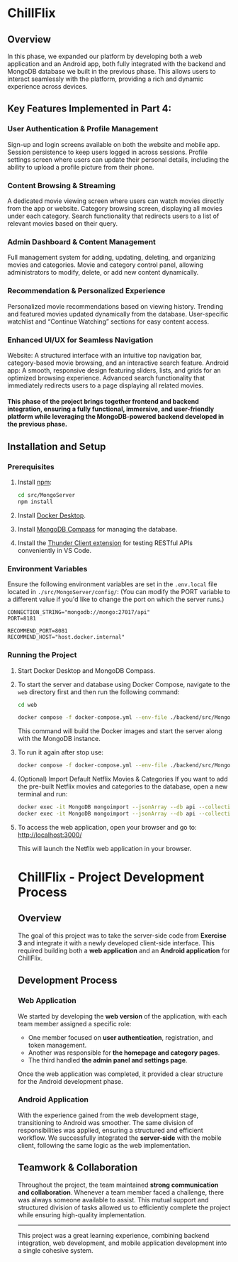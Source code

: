 # ChillFlix

## Overview

In this phase, we expanded our platform by developing both a web application and an Android app, both fully integrated with the backend and MongoDB database we built in the previous phase. This allows users to interact seamlessly with the platform, providing a rich and dynamic experience across devices.

## Key Features Implemented in Part 4:

### User Authentication & Profile Management
Sign-up and login screens available on both the website and mobile app.
Session persistence to keep users logged in across sessions.
Profile settings screen where users can update their personal details, including the ability to upload a profile picture from their phone.

### Content Browsing & Streaming
A dedicated movie viewing screen where users can watch movies directly from the app or website.
Category browsing screen, displaying all movies under each category.
Search functionality that redirects users to a list of relevant movies based on their query.

### Admin Dashboard & Content Management
Full management system for adding, updating, deleting, and organizing movies and categories.
Movie and category control panel, allowing administrators to modify, delete, or add new content dynamically.

### Recommendation & Personalized Experience
Personalized movie recommendations based on viewing history.
Trending and featured movies updated dynamically from the database.
User-specific watchlist and “Continue Watching” sections for easy content access.

### Enhanced UI/UX for Seamless Navigation
Website: A structured interface with an intuitive top navigation bar, category-based movie browsing, and an interactive search feature.
Android app: A smooth, responsive design featuring sliders, lists, and grids for an optimized browsing experience.
Advanced search functionality that immediately redirects users to a page displaying all related movies.

#### This phase of the project brings together frontend and backend integration, ensuring a fully functional, immersive, and user-friendly platform while leveraging the MongoDB-powered backend developed in the previous phase. 



## Installation and Setup

### Prerequisites

1. Install [npm](https://www.npmjs.com/):
   ```bash
   cd src/MongoServer
   npm install
   ```

2. Install [Docker Desktop](https://www.docker.com/products/docker-desktop/).
3. Install [MongoDB Compass](https://www.mongodb.com/products/compass) for managing the database.
4. Install the [Thunder Client extension](https://www.thunderclient.com/) for testing RESTful APIs conveniently in VS Code.

### Environment Variables

Ensure the following environment variables are set in the `.env.local` file located in `./src/MongoServer/config/`:
(You can modify the PORT variable to a different value if you'd like to change the port on which the server runs.)
```env
CONNECTION_STRING="mongodb://mongo:27017/api"
PORT=8181

RECOMMEND_PORT=8081
RECOMMEND_HOST="host.docker.internal"
```

### Running the Project

1. Start Docker Desktop and MongoDB Compass.

2. To start the server and database using Docker Compose, navigate to the `web` directory first and then run the following command:

   ```sh
   cd web
   ```
   ```bash
   docker compose -f docker-compose.yml --env-file ./backend/src/MongoServer/config/.env.local up --build
   ```

   This command will build the Docker images and start the server along with the MongoDB instance.

3. To run it again after stop use:
   ```bash
   docker compose -f docker-compose.yml --env-file ./backend/src/MongoServer/config/.env.local up
   ```

4. (Optional) Import Default Netflix Movies & Categories
   If you want to add the pre-built Netflix movies and categories to the database, open a new 
   terminal and run:
      ```bash
      docker exec -it MongoDB mongoimport --jsonArray --db api --collection movies --file/movies.json
      docker exec -it MongoDB mongoimport --jsonArray --db api --collection categories --file/ categories.json
      ```
5. To access the web application, open your browser and go to:  
   [http://localhost:3000/](http://localhost:3000/)

   This will launch the Netflix web application in your browser.


   # ChillFlix - Project Development Process

   ## Overview  
   The goal of this project was to take the server-side code from **Exercise 3** and integrate it with a newly developed client-side interface. This required building both a **web application**
   and an **Android application** for ChillFlix.
   
   ## Development Process  
   
   ### Web Application  
   We started by developing the **web version** of the application, with each team member assigned a specific role:  
   - One member focused on **user authentication**, registration, and token management.  
   - Another was responsible for **the homepage and category pages**.  
   - The third handled **the admin panel and settings page**.  
   
   Once the web application was completed, it provided a clear structure for the Android development phase.
   
   ### Android Application  
   With the experience gained from the web development stage, transitioning to Android was smoother. The same division of responsibilities was applied, ensuring a structured and efficient
   workflow. We successfully integrated the **server-side** with the mobile client, following the same logic as the web implementation.
   
   ## Teamwork & Collaboration  
   Throughout the project, the team maintained **strong communication and collaboration**. Whenever a team member faced a challenge, there was always someone available to assist. This mutual        support and structured division of tasks allowed us to efficiently complete the project while ensuring high-quality implementation.
   
   ---
   This project was a great learning experience, combining backend integration, web development, and mobile application development into a single cohesive system.
